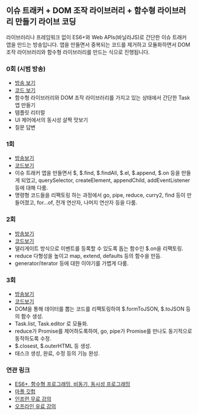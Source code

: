 ## 이슈 트래커 + DOM 조작 라이브러리 + 함수형 라이브러리 만들기 라이브 코딩

라이브러리나 프레임워크 없이 ES6+와 Web APIs(바닐라JS)로 간단한 이슈 트래커 앱을 만드는 방송입니다. 앱을 만들면서 중복되는 코드를 제거하고 모듈화하면서 DOM 조작 라이브러리와 함수형 라이브러리를 만드는 식으로 진행됩니다.

### 0회 (시범 방송)
 - [방송 보기](https://www.youtube.com/watch?v=JVYgl7Gyeoc)
 - [코드 보기](https://github.com/Functional-JavaScript/FunctionalES/tree/master/articles/ES6%2C%20%ED%95%A8%EC%88%98%ED%98%95%20%ED%94%84%EB%A1%9C%EA%B7%B8%EB%9E%98%EB%B0%8D%2C%20%EB%B9%84%EB%8F%99%EA%B8%B0%2C%20%EB%8F%99%EC%8B%9C%EC%84%B1%20%ED%94%84%EB%A1%9C%EA%B7%B8%EB%9E%98%EB%B0%8D/html/%EB%B6%80%EB%A1%9D.%20%ED%83%9C%EC%8A%A4%ED%81%AC%20%EC%95%B1)
 - 함수형 라이브러리와 DOM 조작 라이브러리를 가지고 있는 상태에서 간단한 Task 앱 만들기
 - 템플릿 리터럴
 - UI 제어에서의 동시성 살짝 맛보기
 - 질문 답변

### 1회
 - [방송보기](https://www.youtube.com/watch?v=3SEQdmF9psY)
 - [코드보기](https://github.com/indongyoo/issue-tracker-prototype/tree/master/1)
 - 이슈 트래커 앱을 만들면서 $, $.find, $.findAll, $.el, $.append, $.on 등을 만들게 되었고, querySelector, createElement, appendChild, addEventListener 등에 대해 다룸.
 - 명령형 코드들을 리팩토링 하는 과정에서 go, pipe, reduce, curry2, find 등이 만들어졌고, for...of, 전개 연산자, 나머지 연산자 등을 다룸.

### 2회
 - [방송보기](https://www.youtube.com/watch?v=fWCzkdbs-sw)
 - [코드보기](https://github.com/indongyoo/issue-tracker-prototype/tree/master/2)
 - 델리게이트 방식으로 이벤트를 등록할 수 있도록 돕는 함수인 $.on을 리팩토링.
 - reduce 다형성을 높이고 map, extend, defaults 등의 함수을 만듬.
 - generator/iterator 등에 대한 이야기를 가볍게 다룸.

### 3회
 - [방송보기](https://youtu.be/57q407uCArA?t=740)
 - [코드보기](https://github.com/indongyoo/issue-tracker-prototype/tree/master/3)
 - DOM을 통해 데이터를 뽑는 코드를 리팩토링하여 $.formToJSON, $.toJSON 등의 함수 생성.
 - Task.list, Task.editor 로 모듈화.
 - reduce가 Promise를 제어하도록하여, go, pipe가 Promise를 만나도 동기적으로 동작하도록 수정.
 - $.closest, $.outerHTML 등 생성.
 - 태스크 생성, 완료, 수정 등의 기능 완성.

### 연관 링크
 - [ES6+, 함수형 프로그래밍, 비동기, 동시성 프로그래밍](https://github.com/Functional-JavaScript/FunctionalES)
 - [마플 깃헙](https://github.com/marpple)
 - [인프런 무료 강의](https://www.inflearn.com/course/%ED%95%A8%EC%88%98%ED%98%95-%ED%94%84%EB%A1%9C%EA%B7%B8%EB%9E%98%EB%B0%8D/)
 - [오프라인 유료 강의](https://programmers.co.kr/learn/courses/3409)
